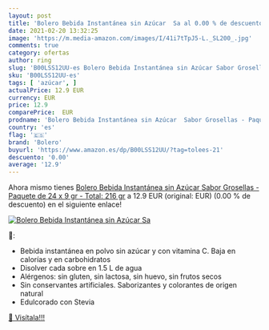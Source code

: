 ```yaml
---
layout: post
title: 'Bolero Bebida Instantánea sin Azúcar  Sa al 0.00 % de descuento'
date: 2021-02-20 13:32:25
image: 'https://m.media-amazon.com/images/I/41i7tTpJ5-L._SL200_.jpg'
comments: true
category: ofertas
author: ring
slug: 'B00LSS12UU-es Bolero Bebida Instantánea sin Azúcar Sabor Grosellas -...'
sku: 'B00LSS12UU-es'
tags: [ 'azúcar', ]
actualPrice: 12.9 EUR
currency: EUR
price: 12.9
comparePrice:  EUR
prodname: 'Bolero Bebida Instantánea sin Azúcar  Sabor Grosellas - Paquete de 24 x 9 gr - Total: 216 gr'
country: 'es'
flag: '🇪🇸'
brand: 'Bolero'
buyurl: 'https://www.amazon.es/dp/B00LSS12UU/?tag=tolees-21'
descuento: '0.00'
average: '12.9'
---
```


Ahora mismo tienes [Bolero Bebida Instantánea sin Azúcar  Sabor Grosellas - Paquete de 24 x 9 gr - Total: 216 gr](https://www.amazon.es/dp/B00LSS12UU/?tag=tolees-21) a 12.9 EUR (original:  EUR) (0.00 %  de descuento) en el siguiente enlace!

[![Bolero Bebida Instantánea sin Azúcar  Sa](https://m.media-amazon.com/images/I/41i7tTpJ5-L._SL200_.jpg)](https://www.amazon.es/dp/B00LSS12UU/?tag=tolees-21)

🔎:

- Bebida instantánea en polvo sin azúcar y con vitamina C. Baja en calorías y en carbohidratos
- Disolver cada sobre en 1.5 L de agua
- Alérgenos: sin gluten, sin lactosa, sin huevo, sin frutos secos
- Sin conservantes artificiales. Saborizantes y colorantes de origen natural
- Edulcorado con Stevia

[🛒 Visítala!!!](https://www.amazon.es/dp/B00LSS12UU/?tag=tolees-21)
